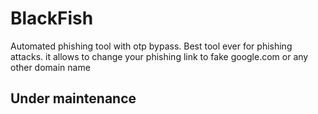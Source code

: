 # BlackFish
Automated phishing tool with otp bypass. Best tool ever for phishing attacks. it allows to change your phishing link to fake google.com or any other domain name

## Under maintenance
